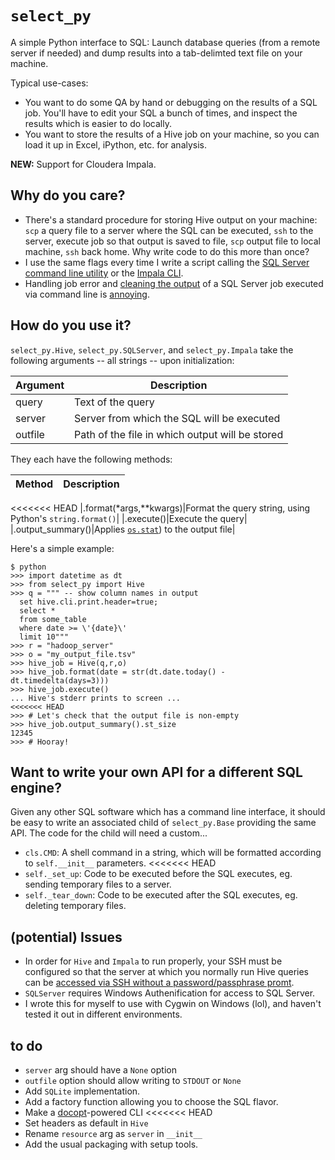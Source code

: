 # `select_py`

A simple Python interface to SQL: Launch database queries (from a remote server if needed) and dump results into a tab-delimted text file on your machine.

Typical use-cases:
- You want to do some QA by hand or debugging on the results of a SQL job. You'll have to edit your SQL a bunch of times, and inspect the results which is easier to do locally.
- You want to store the results of a Hive job on your machine, so you can load it up in Excel, iPython, etc. for analysis.

**NEW:** Support for Cloudera Impala.

## Why do you care?

- There's a standard procedure for storing Hive output on your machine: `scp` a query file to a server where the SQL can be executed, `ssh` to the server, execute job so that output is saved to file, `scp` output file to local machine, `ssh` back home. Why write code to do this more than once?
- I use the same flags every time I write a script calling the [SQL Server command line utility](http://msdn.microsoft.com/en-us/library/ms162773.aspx) or the [Impala CLI](http://www.cloudera.com/content/cloudera/en/documentation/cloudera-impala/v2-0-x/topics/impala_shell_options.html).
- Handling job error and [cleaning the output](http://stackoverflow.com/questions/2362229/how-to-supress-hyphens-in-sqlcmd) of a SQL Server job executed via command line is [annoying](http://www.experts-exchange.com/Database/MS-SQL-Server/Q_28189009.html).

## How do you use it?

`select_py.Hive`, `select_py.SQLServer`, and `select_py.Impala` take the following arguments -- all strings -- upon initialization:

|Argument|Description|
|--------|-----------|
|query|Text of the query|
|server|Server from which the SQL will be executed|
|outfile|Path of the file in which output will be stored|

They each have the following methods:

|Method|Description|
|------|-----------|
<<<<<<< HEAD
|.format(\*args,\*\*kwargs)|Format the query string, using Python's `string.format()`|
|.execute()|Execute the query|
|.output_summary()|Applies [`os.stat`](https://docs.python.org/2/library/os.html#os.stat)) to the output file|

Here's a simple example:

```
$ python
>>> import datetime as dt
>>> from select_py import Hive
>>> q = """ -- show column names in output
  set hive.cli.print.header=true;
  select *
  from some_table
  where date >= \'{date}\'
  limit 10"""
>>> r = "hadoop_server"
>>> o = "my_output_file.tsv"
>>> hive_job = Hive(q,r,o)
>>> hive_job.format(date = str(dt.date.today() - dt.timedelta(days=3)))
>>> hive_job.execute()
... Hive's stderr prints to screen ...
<<<<<<< HEAD
>>> # Let's check that the output file is non-empty
>>> hive_job.output_summary().st_size
12345
>>> # Hooray!
```

## Want to write your own API for a different SQL engine?

Given any other SQL software which has a command line interface, it should be easy to write an associated child of `select_py.Base` providing the same API. The code for the child will need a custom...
- `cls.CMD`: A shell command in a string, which will be formatted according to `self.__init__` parameters.
<<<<<<< HEAD
- `self._set_up`: Code to be executed before the SQL executes, eg. sending temporary files to a server.
- `self._tear_down`: Code to be executed after the SQL executes, eg. deleting temporary files.

## (potential) Issues

- In order for `Hive` and `Impala` to run properly, your SSH must be configured so that the server at which you normally run Hive queries can be [accessed via SSH without a password/passphrase promt](http://www.linuxproblem.org/art_9.html).
- `SQLServer` requires Windows Authenification for access to SQL Server.
- I wrote this for myself to use with Cygwin on Windows (lol), and haven't tested it out in different environments.

## to do

- `server` arg should have a `None` option
- `outfile` option should allow writing to `STDOUT` or `None`
- Add `SQLite` implementation.
- Add a factory function allowing you to choose the SQL flavor.
- Make a [docopt](http://docopt.org/)-powered CLI
<<<<<<< HEAD
- Set headers as default in `Hive`
- Rename `resource` arg as `server` in `__init__`
- Add the usual packaging with setup tools.